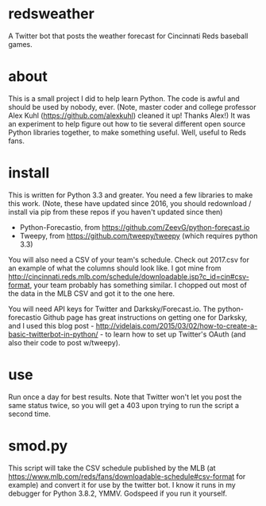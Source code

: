 # redsweather
A Twitter bot that posts the weather forecast for Cincinnati Reds baseball games.

# about
This is a small project I did to help learn Python. The code is awful and should be used by nobody, ever. (Note, master coder and college professor Alex Kuhl (https://github.com/alexkuhl) cleaned it up! Thanks Alex!) It was an experiment to help figure out how to tie several different open source Python libraries together, to make something useful. Well, useful to Reds fans.

# install
This is written for Python 3.3 and greater. You need a few libraries to make this work. (Note, these have updated since 2016, you should redownload / install via pip from these repos if you haven't updated since then)
- Python-Forecastio, from https://github.com/ZeevG/python-forecast.io
- Tweepy, from https://github.com/tweepy/tweepy (which requires python 3.3)

You will also need a CSV of your team's schedule. Check out 2017.csv for an example of what the columns should look like. I got mine from http://cincinnati.reds.mlb.com/schedule/downloadable.jsp?c_id=cin#csv-format, your team probably has something similar. I chopped out most of the data in the MLB CSV and got it to the one here.

You will need API keys for Twitter and Darksky/Forecast.io. The python-forecastio Github page has great instructions on getting one for Darksky, and I used this blog post - http://videlais.com/2015/03/02/how-to-create-a-basic-twitterbot-in-python/ - to learn how to set up Twitter's OAuth (and also their code to post w/tweepy).

# use
Run once a day for best results. Note that Twitter won't let you post the same status twice, so you will get a 403 upon trying to run the script a second time.

# smod.py
This script will take the CSV schedule published by the MLB (at https://www.mlb.com/reds/fans/downloadable-schedule#csv-format for example) and convert it for use by the twitter bot. I know it runs in my debugger for Python 3.8.2, YMMV. Godspeed if you run it yourself.
